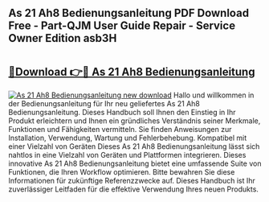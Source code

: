 ## As 21 Ah8 Bedienungsanleitung PDF Download Free - Part-QJM User Guide Repair - Service Owner Edition asb3H

# <h2><a href="http://df4vgjt.blite.top/?on=As+21+Ah8+Bedienungsanleitung">🔗Download 👉🔴 As 21 Ah8 Bedienungsanleitung</a></h2>

[![As 21 Ah8 Bedienungsanleitung new download](https://i.imgur.com/lujVjoI.png)](http://df4vgjt.blite.top/?on=As+21+Ah8+Bedienungsanleitung)
Hallo und willkommen in der Bedienungsanleitung für Ihr neu geliefertes As 21 Ah8 Bedienungsanleitung. Dieses Handbuch soll Ihnen den Einstieg in Ihr Produkt erleichtern und Ihnen ein gründliches Verständnis seiner Merkmale, Funktionen und Fähigkeiten vermitteln. Sie finden Anweisungen zur Installation, Verwendung, Wartung und Fehlerbehebung. Kompatibel mit einer Vielzahl von Geräten Dieses As 21 Ah8 Bedienungsanleitung lässt sich nahtlos in eine Vielzahl von Geräten und Plattformen integrieren. Dieses innovative As 21 Ah8 Bedienungsanleitung bietet eine umfassende Suite von Funktionen, die Ihren Workflow optimieren. Bitte bewahren Sie diese Informationen für zukünftige Referenzzwecke auf. Dieses Handbuch ist Ihr zuverlässiger Leitfaden für die effektive Verwendung Ihres neuen Produkts.
